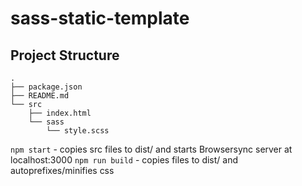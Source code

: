 # sass-static-template

## Project Structure

```
.
├── package.json
├── README.md
└── src
    ├── index.html
    └── sass
        └── style.scss
```

`npm start` - copies src files to dist/ and starts Browsersync server at localhost:3000
`npm run build` - copies files to dist/ and autoprefixes/minifies css
